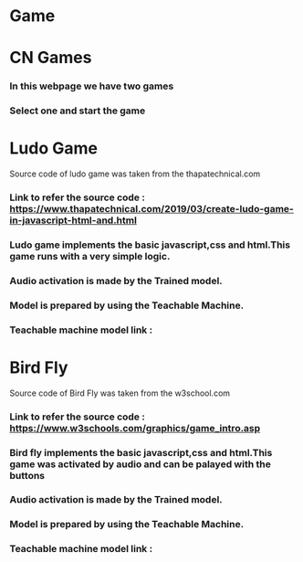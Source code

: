 # Game
# CN Games
### In this webpage we have two games
### Select one and start the game
# Ludo Game
Source code of ludo game was taken from the thapatechnical.com
### Link to refer the source code : https://www.thapatechnical.com/2019/03/create-ludo-game-in-javascript-html-and.html
### Ludo game implements the basic javascript,css and html.This game runs with a very simple logic.
### Audio activation is made by the Trained model.
### Model is prepared by using the Teachable Machine.
### Teachable machine model link :
# Bird Fly
Source code of Bird Fly was taken from the w3school.com
### Link to refer the source code : https://www.w3schools.com/graphics/game_intro.asp
### Bird fly implements the basic javascript,css and html.This game was activated by audio and can be palayed with the buttons
### Audio activation is made by the Trained model.
### Model is prepared by using the Teachable Machine.
### Teachable machine model link :

